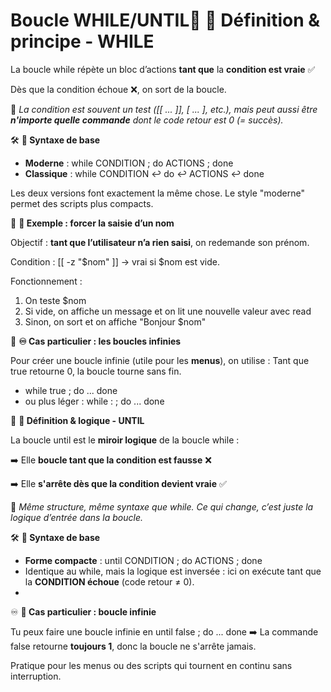 # Boucle WHILE/UNTIL🧠 **📘 Définition & principe - WHILE**

La boucle while répète un bloc d’actions **tant que** la **condition est vraie** ✅

Dès que la condition échoue ❌, on sort de la boucle.

📌 *La condition est souvent un test ([[ ... ]], [ ... ], etc.), mais peut aussi être **n'importe quelle commande** dont le code retour est 0 (= succès).*



🛠️ **🧱 Syntaxe de base**

- **Moderne** : while CONDITION ; do ACTIONS ; done
- **Classique** : while CONDITION ↩️ do ↩️ ACTIONS ↩️ done

Les deux versions font exactement la même chose. Le style "moderne" permet des scripts plus compacts.



👤 **🎤 Exemple : forcer la saisie d’un nom**

Objectif : **tant que l’utilisateur n’a rien saisi**, on redemande son prénom.

Condition : [[ -z "$nom" ]] → vrai si $nom est vide.

Fonctionnement :

1.  On teste $nom
2.  Si vide, on affiche un message et on lit une nouvelle valeur avec read
3.  Sinon, on sort et on affiche "Bonjour $nom"



🔁 **♾ Cas particulier : les boucles infinies**

Pour créer une boucle infinie (utile pour les **menus**), on utilise : Tant que true retourne 0, la boucle tourne sans fin.

- while true ; do ... done
- ou plus léger : while : ; do ... done



🧠 **📘 Définition & logique - UNTIL**

La boucle until est le **miroir logique** de la boucle while :

➡️ Elle **boucle tant que la condition est fausse** ❌

➡️ Elle **s'arrête dès que la condition devient vraie** ✅

📌 *Même structure, même syntaxe que while. Ce qui change, c’est juste la logique d’entrée dans la boucle.*



🛠️ **🧱 Syntaxe de base**

- **Forme compacte** : until CONDITION ; do ACTIONS ; done
- Identique au while, mais la logique est inversée : ici on exécute tant que la **CONDITION échoue** (code retour ≠ 0).
- 

♾ **🔁 Cas particulier : boucle infinie**

Tu peux faire une boucle infinie en until false ; do ... done ➡️ La commande false retourne **toujours 1**, donc la boucle ne s'arrête jamais.

Pratique pour les menus ou des scripts qui tournent en continu sans interruption.

